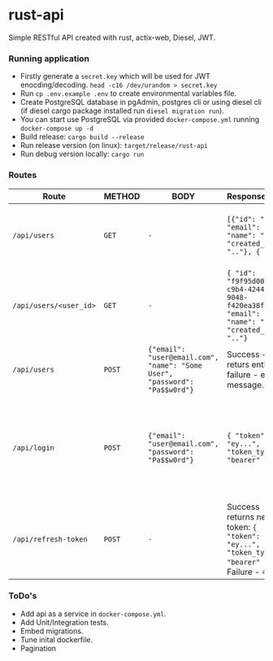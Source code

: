 # rust-api
Simple RESTful API created with rust, actix-web, Diesel, JWT.


### Running application

* Firstly generate a `secret.key` which will be used for JWT enocding/decoding. `head -c16 /dev/urandom > secret.key`
* Run `cp .env.example .env` to create environmental variables file.
* Create PostgreSQL database in pgAdmin, postgres cli or using diesel cli (if diesel cargo package installed run `diesel migration run`).
* You can start use PostgreSQL via provided `docker-compose.yml` running `docker-compose up -d`
* Build release: `cargo build --release`
* Run release version (on linux): `target/release/rust-api`
* Run debug version locally: `cargo run`


### Routes

| Route                | METHOD | BODY | Response | Description |
| ---------------------| ------ | ------ |:------------|------------|
|`/api/users`          | `GET`  |   `-`  | `[{"id": "..", "email": "..", "name": "..", "created_at": ".."}, { ... }` | Lists all users. Protected route, needs authorized user |
|`/api/users/<user_id>`| `GET`  |   `-`  | `{ "id": "f9f95d00-c9b4-4244-9048-f420ea38f873", "email": "..", "name": "..", "created_at": ".."}`  | Finds user by id. Protected route, needs authorized user |
|`/api/users`          | `POST` | `{"email": "user@email.com", "name": "Some User", "password": "Pa$$w0rd"}` | Success - returs entity, failure - error message.  | Creates new user (signup route). |
|`/api/login`          | `POST` | `{"email": "user@email.com", "password": "Pa$$w0rd"}`  | `{ "token": "ey...", "token_type": "bearer" }` | Returns token which should be added to Authorization header in order to reach secured routes |
|`/api/refresh-token`  | `POST` | `-` | Success returns new token: `{ "token": "ey...", "token_type": "bearer" }`. Failure - `401` | To refresh token a valid token is needed in Authorization header |



### ToDo's
* Add api as a service in `docker-compose.yml`.
* Add Unit/Integration tests.
* Embed migrations.
* Tune inital dockerfile.
* Pagination

